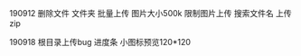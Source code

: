 190912
  删除文件 文件夹
  批量上传 图片大小500k
  限制图片上传
  搜索文件名
  上传zip

190918
    根目录上传bug
    进度条
    小图标预览120*120